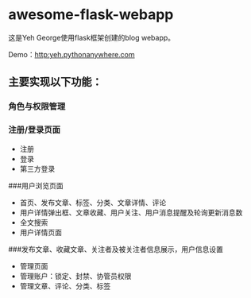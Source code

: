 # awesome-flask-webapp

这是Yeh George使用flask框架创建的blog webapp。

Demo：<http:yeh.pythonanywhere.com>

## 主要实现以下功能：
### 角色与权限管理

### 注册/登录页面
+ 注册
+ 登录
+ 第三方登录

###用户浏览页面
+ 首页、发布文章、标签、分类、文章详情、评论
+ 用户详情弹出框、文章收藏、用户关注、用户消息提醒及轮询更新消息数
+ 全文搜索
+ 用户详情页面

###发布文章、收藏文章、关注者及被关注者信息展示，用户信息设置
+ 管理页面
+ 管理账户：锁定、封禁、协管员权限
+ 管理文章、评论、分类、标签


